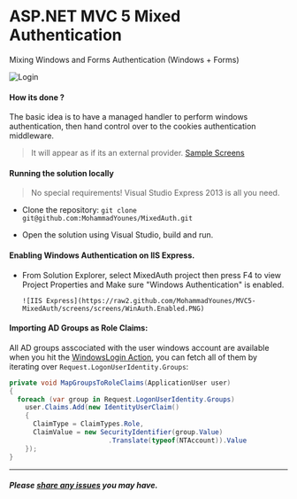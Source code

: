 ﻿# ASP.NET MVC 5 Mixed Authentication
Mixing Windows and Forms Authentication (Windows + Forms) 

![Login](https://raw2.github.com/MohammadYounes/MVC5-MixedAuth/screens/screens/Login.PNG)


#### How its done ?

The basic idea is to have a managed handler to perform windows authentication, then hand control over to the cookies authentication middleware.

> It will appear as if its an external provider. [Sample Screens](https://github.com/MohammadYounes/MVC5-MixedAuth/wiki/Screens)


#### Running the solution locally

> No special requirements! Visual Studio Express 2013 is all you need.

* Clone the repository: ```git clone git@github.com:MohammadYounes/MixedAuth.git```

* Open the solution using Visual Studio, build and run.


#### Enabling Windows Authentication on IIS Express.

* From Solution Explorer, select MixedAuth project then press F4 to view Project Properties and  Make sure "Windows Authentication" is enabled.

      ![IIS Express](https://raw2.github.com/MohammadYounes/MVC5-MixedAuth/screens/screens/WinAuth.Enabled.PNG)


#### Importing AD Groups as Role Claims:

 All AD groups asscociated with the user windows account are available when you hit the [WindowsLogin Action], you can fetch all of them by iterating over `Request.LogonUserIdentity.Groups`:


``` C#
private void MapGroupsToRoleClaims(ApplicationUser user)
{
  foreach (var group in Request.LogonUserIdentity.Groups)  
    user.Claims.Add(new IdentityUserClaim()
    {
      ClaimType = ClaimTypes.Role,
      ClaimValue = new SecurityIdentifier(group.Value)
                         .Translate(typeof(NTAccount)).Value
    });
}
```

[WindowsLogin Action]: https://github.com/MohammadYounes/MVC5-MixedAuth/blob/master/src/Controllers/AccountController.Windows.cs#L38


------

##### Please [share any issues](https://github.com/MohammadYounes/MVC5-MixedAuth/issues?state=open) you may have.
